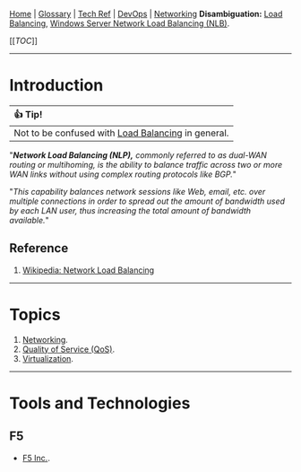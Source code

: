 [Home](/Slalom-LLC/Slalom-Consulting) | [Glossary](/Glossary) | [Tech Ref](/Tech-Ref) | [DevOps](/Tech-Ref/Software-Development/DevOps-\(Development-and-IT-Operations\)) | [Networking](/Tech-Ref/Networking)
**Disambiguation:** [Load Balancing](/Tech-Ref/Software-Development/Load-Balancing), [Windows Server Network Load Balancing (NLB)](/Tech-Ref/Microsoft/Microsoft-Windows/Windows-Server/Windows-Server-2016/Windows-Server-Network-Load-Balancing-\(NLB\)).

[[_TOC_]]

---
# Introduction
|:+1: Tip!|
|:-|
| Not to be confused with [Load Balancing](/Tech-Ref/Software-Development/Load-Balancing) in general. |

"_***Network Load Balancing (NLP),*** commonly referred to as dual-WAN routing or multihoming,  is the ability to balance traffic across two or more WAN links without using complex routing protocols like BGP._"

"_This capability balances network sessions like Web, email, etc. over multiple connections in order to spread out the amount of bandwidth used by each LAN user, thus increasing the total amount of bandwidth available._"

## Reference
1. [Wikipedia: Network Load Balancing](https://en.wikipedia.org/wiki/Network_Load_Balancing)

---
# Topics
1. [Networking](/Tech-Ref/Networking).
1. [Quality of Service (QoS)](/Tech-Ref/Software-Development/DevOps-\(Development-and-IT-Operations\)/QoS-\(Quality-of-Service\)).
1. [Virtualization](/Tech-Ref/Virtualization).

---
# Tools and Technologies

## F5
- [F5 Inc.](/Tech-Ref/F5-Inc).
